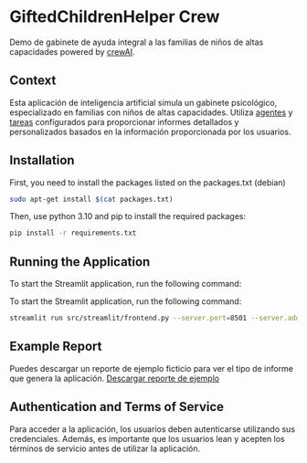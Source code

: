 # GiftedChildrenHelper Crew

Demo de gabinete de ayuda integral a las familias de niños de altas capacidades
powered by [crewAI](https://crewai.com). 

## Context

Esta aplicación de inteligencia artificial simula un gabinete psicológico, especializado en familias con niños de altas capacidades. Utiliza [agentes](src/gifted_children_helper/config/agents.yaml) y [tareas](src/gifted_children_helper/config/tasks.yaml) configurados para proporcionar informes detallados y personalizados basados en la información proporcionada por los usuarios.

## Installation

First, you need to install the packages listed on the packages.txt (debian)

```bash
sudo apt-get install $(cat packages.txt)
```

Then, use python 3.10 and pip to install the required packages:

```bash
pip install -r requirements.txt
```

## Running the Application

To start the Streamlit application, run the following command:


To start the Streamlit application, run the following command:
```bash
streamlit run src/streamlit/frontend.py --server.port=8501 --server.address=0.0.0.0
```

## Example Report

Puedes descargar un reporte de ejemplo ficticio para ver el tipo de informe que genera la aplicación.
[Descargar reporte de ejemplo](src/streamlit/static/example_report.pdf)

## Authentication and Terms of Service

Para acceder a la aplicación, los usuarios deben autenticarse utilizando sus credenciales. Además, es importante que los usuarios lean y acepten los términos de servicio antes de utilizar la aplicación.
